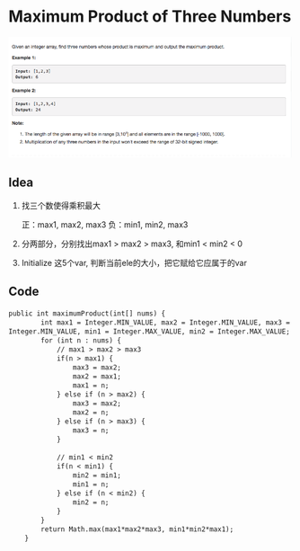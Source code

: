 # Maximum Product of Three Numbers

![](../../../../../.gitbook/assets/screen-shot-2018-03-27-at-11.07.20-am.png)

## Idea

1. 找三个数使得乘积最大

   正：max1, max2, max3 负：min1, min2, max3

2. 分两部分，分别找出max1 &gt; max2 &gt; max3, 和min1 &lt; min2 &lt; 0
3. Initialize 这5个var, 判断当前ele的大小，把它赋给它应属于的var

## Code

```text
public int maximumProduct(int[] nums) {
        int max1 = Integer.MIN_VALUE, max2 = Integer.MIN_VALUE, max3 = Integer.MIN_VALUE, min1 = Integer.MAX_VALUE, min2 = Integer.MAX_VALUE;
        for (int n : nums) {
            // max1 > max2 > max3
            if(n > max1) {
                max3 = max2;
                max2 = max1;
                max1 = n;
            } else if (n > max2) {
                max3 = max2;
                max2 = n;
            } else if (n > max3) {
                max3 = n;
            }

            // min1 < min2
            if(n < min1) {
                min2 = min1;
                min1 = n;
            } else if (n < min2) {
                min2 = n;
            }
        }
        return Math.max(max1*max2*max3, min1*min2*max1);
    }
```

